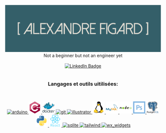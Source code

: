 <div id="header" align="center">
<img src="https://github.com/AlexandreFigard/AlexandreFigard/blob/main/banner.png?raw=true" />
	<br>
Not a beginner but not an engineer yet
		<br>	<br>
<div id="badges">
<a href="www.linkedin.com/in/alexandrefigard" target="_blank" rel="noreferrer">
<img src="https://img.shields.io/badge/LinkedIn-blue?style=for-the-badge&logo=linkedin&logoColor=white" alt="LinkedIn Badge"/>
</a>
</div>
</div>
	<br>
<h3 align="center">Langages et outils uitilisées:</h3>	<br>
<p align="center">
	<a href="https://www.arduino.cc/" target="_blank" rel="noreferrer">
		<img src="https://cdn.worldvectorlogo.com/logos/arduino-1.svg" alt="arduino" width="40" height="40"/>
	</a>
	<a href="https://www.w3schools.com/cpp/" target="_blank" rel="noreferrer">
		<img src="https://raw.githubusercontent.com/devicons/devicon/master/icons/cplusplus/cplusplus-original.svg" alt="cplusplus" width="40" height="40"/>
	</a>
	<a href="https://www.docker.com/" target="_blank" rel="noreferrer">
		<img src="https://raw.githubusercontent.com/devicons/devicon/master/icons/docker/docker-original-wordmark.svg" alt="docker" width="40" height="40"/>
	</a> 
	<a href="https://git-scm.com/" target="_blank" rel="noreferrer"> 
		<img src="https://www.vectorlogo.zone/logos/git-scm/git-scm-icon.svg" alt="git" width="40" height="40"/> 
	</a> 
	<a href="https://www.adobe.com/in/products/illustrator.html" target="_blank" rel="noreferrer"> 
		<img src="https://www.vectorlogo.zone/logos/adobe_illustrator/adobe_illustrator-icon.svg" alt="illustrator" width="40" height="40"/>
	</a> 
	<a href="https://www.linux.org/" target="_blank" rel="noreferrer">
		<img src="https://raw.githubusercontent.com/devicons/devicon/master/icons/linux/linux-original.svg" alt="linux" width="40" height="40"/>
	</a> 
	<a href="https://www.mysql.com/" target="_blank" rel="noreferrer">
		<img src="https://raw.githubusercontent.com/devicons/devicon/master/icons/mysql/mysql-original-wordmark.svg" alt="mysql" width="40" height="40"/>
	</a> 
	<a href="https://nodejs.org" target="_blank" rel="noreferrer">
		<img src="https://raw.githubusercontent.com/devicons/devicon/master/icons/nodejs/nodejs-original-wordmark.svg" alt="nodejs" width="40" height="40"/>
	</a> 
	<a href="https://www.photoshop.com/en" target="_blank" rel="noreferrer">
		<img src="https://raw.githubusercontent.com/devicons/devicon/master/icons/photoshop/photoshop-line.svg" alt="photoshop" width="40" height="40"/>
	</a> 
	<a href="https://www.postgresql.org" target="_blank" rel="noreferrer"> 
		<img src="https://raw.githubusercontent.com/devicons/devicon/master/icons/postgresql/postgresql-original-wordmark.svg" alt="postgresql" width="40" height="40"/> 
	</a> 
	<a href="https://www.python.org" target="_blank" rel="noreferrer"> 
		<img src="https://raw.githubusercontent.com/devicons/devicon/master/icons/python/python-original.svg" alt="python" width="40" height="40"/> 
	</a> 
	<a href="https://reactjs.org/" target="_blank" rel="noreferrer"> 
		<img src="https://raw.githubusercontent.com/devicons/devicon/master/icons/react/react-original-wordmark.svg" alt="react" width="40" height="40"/> 
	</a> 
	<a href="https://www.sqlite.org/" target="_blank" rel="noreferrer"> 
	    <img src="https://www.vectorlogo.zone/logos/sqlite/sqlite-icon.svg" alt="sqlite" width="40" height="40"/> 
	</a> 
  <a href="https://tailwindcss.com/" target="_blank" rel="noreferrer"> 
    <img src="https://www.vectorlogo.zone/logos/tailwindcss/tailwindcss-icon.svg" alt="tailwind" width="40" height="40"/> 
  </a> 
  <a href="https://www.wxwidgets.org/" target="_blank" rel="noreferrer"> 
    <img src="https://upload.wikimedia.org/wikipedia/commons/b/bb/WxWidgets.svg" alt="wx_widgets" width="40" height="40"/> 
  </a> 
</p>
